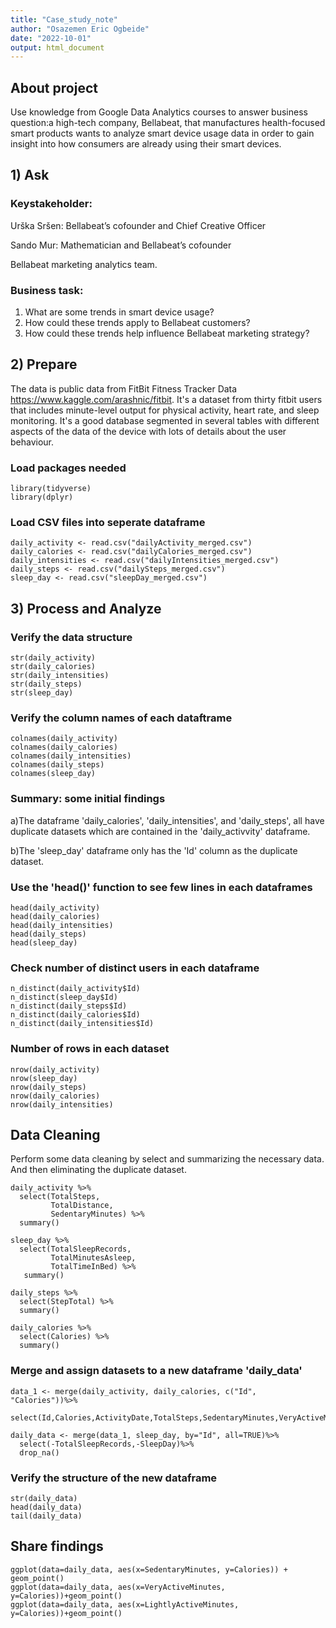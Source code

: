 ```yaml
---
title: "Case_study_note"
author: "Osazemen Eric Ogbeide"
date: "2022-10-01"
output: html_document
---
```

## About project
Use knowledge from Google Data Analytics courses to answer business question:a high-tech company, Bellabeat, that manufactures health-focused smart products wants to analyze smart device usage data in order to gain insight into how consumers are already using their smart devices.

## 1) Ask
### Keystakeholder:
Urška Sršen: Bellabeat’s cofounder and Chief Creative Officer

Sando Mur: Mathematician and Bellabeat’s cofounder

Bellabeat marketing analytics team.

### Business task:
1. What are some trends in smart device usage?
2. How could these trends apply to Bellabeat customers?
3. How could these trends help influence Bellabeat marketing strategy?

## 2) Prepare
The data is public data from FitBit Fitness Tracker Data <https://www.kaggle.com/arashnic/fitbit>. It's a dataset from thirty fitbit users that includes minute-level output for physical activity, heart rate, and sleep monitoring. It's a good database segmented in several tables with different aspects of the data of the device with lots of details about the user behaviour.

### Load packages needed
```{r}
library(tidyverse)
library(dplyr)
```
### Load CSV files into seperate dataframe
```{r}
daily_activity <- read.csv("dailyActivity_merged.csv")
daily_calories <- read.csv("dailyCalories_merged.csv")
daily_intensities <- read.csv("dailyIntensities_merged.csv")
daily_steps <- read.csv("dailySteps_merged.csv")
sleep_day <- read.csv("sleepDay_merged.csv")
```

## 3) Process and Analyze
### Verify the data structure
```{r}
str(daily_activity)
str(daily_calories)
str(daily_intensities)
str(daily_steps)
str(sleep_day)
```
### Verify the column names of each dataftrame
```{r}
colnames(daily_activity)
colnames(daily_calories)
colnames(daily_intensities)
colnames(daily_steps)
colnames(sleep_day)
```
### Summary: some initial findings
a)The dataframe 'daily_calories', 'daily_intensities', and 'daily_steps', all have duplicate datasets which are contained in the 'daily_activvity' dataframe.

b)The 'sleep_day' dataframe only has the 'Id' column as the duplicate dataset.

### Use the 'head()' function to see few lines in each dataframes
```{r}
head(daily_activity)
head(daily_calories)
head(daily_intensities)
head(daily_steps)
head(sleep_day)
```
### Check number of distinct users in each dataframe
```{r}
n_distinct(daily_activity$Id)
n_distinct(sleep_day$Id)
n_distinct(daily_steps$Id)
n_distinct(daily_calories$Id)
n_distinct(daily_intensities$Id)
```
### Number of rows in each dataset
```{r}
nrow(daily_activity)
nrow(sleep_day)
nrow(daily_steps)
nrow(daily_calories)
nrow(daily_intensities)
```
## Data Cleaning
Perform some data cleaning by select and summarizing the necessary data. And then eliminating the duplicate dataset.
```{r}
daily_activity %>%  
  select(TotalSteps,
         TotalDistance,
         SedentaryMinutes) %>%
  summary()

sleep_day %>%  
  select(TotalSleepRecords,
         TotalMinutesAsleep,
         TotalTimeInBed) %>%
   summary()

daily_steps %>%
  select(StepTotal) %>%
  summary()

daily_calories %>%
  select(Calories) %>%
  summary()

```
### Merge and assign datasets to a new dataframe 'daily_data'
```{r}
data_1 <- merge(daily_activity, daily_calories, c("Id", "Calories"))%>%
  select(Id,Calories,ActivityDate,TotalSteps,SedentaryMinutes,VeryActiveMinutes,LightlyActiveMinutes)

daily_data <- merge(data_1, sleep_day, by="Id", all=TRUE)%>%
  select(-TotalSleepRecords,-SleepDay)%>%
  drop_na()
```

### Verify the structure of the new dataframe
```{r}
str(daily_data)
head(daily_data)
tail(daily_data)
```
## Share findings
```{r}
ggplot(data=daily_data, aes(x=SedentaryMinutes, y=Calories)) + geom_point()
ggplot(data=daily_data, aes(x=VeryActiveMinutes, y=Calories))+geom_point()
ggplot(data=daily_data, aes(x=LightlyActiveMinutes, y=Calories))+geom_point()
```
